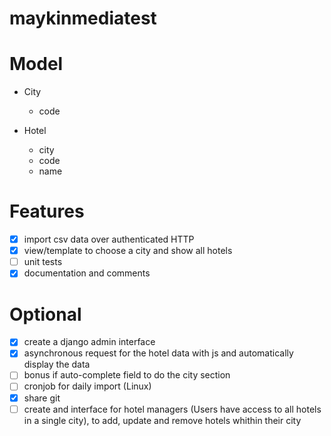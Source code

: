 # maykinmediatest

# Model
- City
    - code

- Hotel
    - city
    - code
    - name

# Features
- [x] import csv data over authenticated HTTP
- [x] view/template to choose a city and show all hotels
- [ ] unit tests
- [x] documentation and comments

# Optional
- [x] create a django admin interface
- [x] asynchronous request for the hotel data with js and automatically display the data
- [ ] bonus if auto-complete field to do the city section
- [ ] cronjob for daily import (Linux)
- [x] share git
- [ ] create and interface for hotel managers (Users have access to all hotels in a single city), to add, update and remove hotels whithin their city
